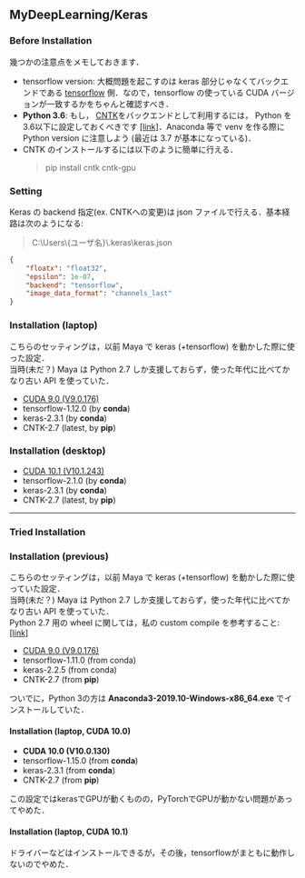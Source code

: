 ## MyDeepLearning/Keras

### Before Installation

幾つかの注意点をメモしておきます．  

- tensorflow version: 大概問題を起こすのは keras 部分じゃなくてバックエンドである [tensorflow] 側．なので，tensorflow の使っている CUDA バージョンが一致するかをちゃんと確認すべき．  
- **Python 3.6**: もし， [CNTK]をバックエンドとして利用するには， Python を3.6以下に設定しておくべきです [[link]](https://github.com/microsoft/CNTK/issues/3522)．Anaconda 等で venv を作る際に Python version に注意しよう (最近は 3.7 が基本になっている)．  
- CNTK のインストールするには以下のように簡単に行える．  
    > pip install cntk cntk-gpu  


[tensorflow]:https://www.tensorflow.org/guide/versions
[CNTK]:https://docs.microsoft.com/en-us/cognitive-toolkit/

### Setting

Keras の backend 指定(ex. CNTKへの変更)は json ファイルで行える．基本経路は次のようになる:    
> C:\\Users\\{ユーザ名}\\.keras\\keras.json  

```json
{
    "floatx": "float32",
    "epsilon": 1e-07,
    "backend": "tensorflow",
    "image_data_format": "channels_last"
}
```

### Installation (laptop)

こちらのセッティングは，以前 Maya で keras (+tensorflow) を動かした際に使った設定．  
当時(未だ？) Maya は Python 2.7 しか支援しておらず，使った年代に比べてかなり古い API を使っていた．  

- [CUDA 9.0 (V9.0.176)](https://developer.nvidia.com/cuda-90-download-archive)  
- tensorflow-1.12.0 (by **conda**)  
- keras-2.3.1 (by **conda**)  
- CNTK-2.7 (latest, by **pip**)  

### Installation (desktop)

- [CUDA 10.1 (V10.1.243)](https://developer.nvidia.com/cuda-10.1-download-archive-update2)  
- tensorflow-2.1.0 (by **conda**)  
- keras-2.3.1 (by **conda**)  
- CNTK-2.7 (latest, by **pip**)  

---

### Tried Installation

### Installation (previous)

こちらのセッティングは，以前 Maya で keras (+tensorflow) を動かした際に使っていた設定．  
当時(未だ？) Maya は Python 2.7 しか支援しておらず，使った年代に比べてかなり古い API を使っていた．  
Python 2.7 用の wheel に関しては，私の custom compile を参考すること: [[link]](https://bitbucket.org/stnoh/maya-pythonpackages)  

- [CUDA 9.0 (V9.0.176)](https://developer.nvidia.com/cuda-90-download-archive)  
- tensorflow-1.11.0 (from conda)  
- keras-2.2.5 (from conda)  
- CNTK-2.7 (from **pip**)  

ついでに，Python 3の方は **Anaconda3-2019.10-Windows-x86_64.exe** でインストールしていた．  

#### Installation (laptop, CUDA 10.0)

- **CUDA 10.0 (V10.0.130)**  
- tensorflow-1.15.0 (from **conda**)  
- keras-2.3.1 (from **conda**)  
- CNTK-2.7 (from **pip**)  

この設定ではkerasでGPUが動くものの，PyTorchでGPUが動かない問題があってやめた．  

#### Installation (laptop, CUDA 10.1)

ドライバーなどはインストールできるが，その後，tensorflowがまともに動作しないのでやめた．  
